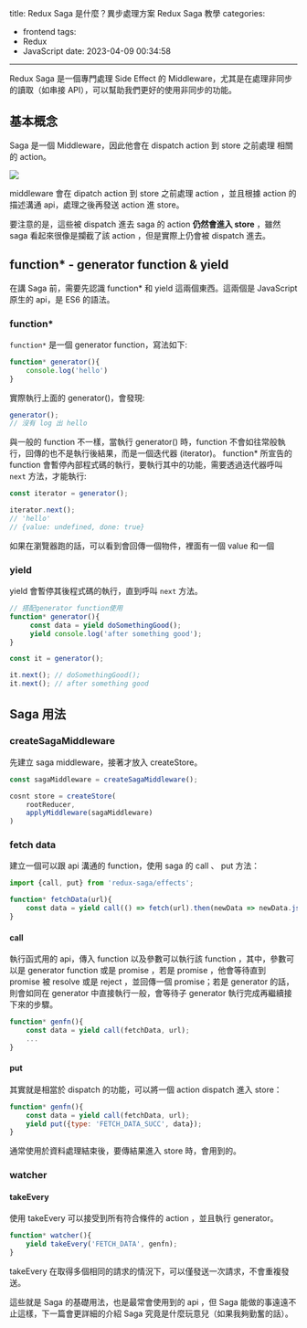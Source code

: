 title: Redux Saga 是什麼？異步處理方案 Redux Saga 教學
categories:
  - frontend
tags:
  - Redux
  - JavaScript
date: 2023-04-09 00:34:58
---

Redux Saga 是一個專門處理 Side Effect 的 Middleware，尤其是在處理非同步的讀取（如串接 API），可以幫助我們更好的使用非同步的功能。

## 基本概念
Saga 是一個 Middleware，因此他會在 dispatch action 到 store 之前處理 相關的 action。

![](https://i.imgur.com/OdEL7fs.gif)

middleware 會在 dipatch action 到 store 之前處理 action ，並且根據 action 的描述溝通 api，處理之後再發送 action 進 store。

要注意的是，這些被 dispatch 進去 saga 的 action **仍然會進入 store** ，雖然 saga 看起來很像是攔截了該 action ，但是實際上仍會被 dispatch 進去。

## function* - generator function & yield
在講 Saga 前，需要先認識 function* 和 yield 這兩個東西。這兩個是 JavaScript 原生的 api，是 ES6 的語法。

### function*
`function*` 是一個 generator function，寫法如下:
```javascript
function* generator(){
    console.log('hello')
}
```
實際執行上面的 generator()，會發現:
```javascript
generator();
// 沒有 log 出 hello
```
與一般的 function 不一樣，當執行 generator() 時，function 不會如往常般執行，回傳的也不是執行後結果，而是一個迭代器 (iterator)。
function* 所宣告的 function 會暫停內部程式碼的執行，要執行其中的功能，需要透過迭代器呼叫 `next` 方法，才能執行:
```javascript
const iterator = generator();

iterator.next();
// 'hello'
// {value: undefined, done: true}
```
如果在瀏覽器跑的話，可以看到會回傳一個物件，裡面有一個 value 和一個
### yield
yield 會暫停其後程式碼的執行，直到呼叫 `next` 方法。
```javascript
// 搭配generator function使用
function* generator(){
     const data = yield doSomethingGood();
     yield console.log('after something good');
}

const it = generator();

it.next(); // doSomethingGood();
it.next(); // after something good
```

## Saga 用法
### createSagaMiddleware
先建立 saga middleware，接著才放入 createStore。
```javascript
const sagaMiddleware = createSagaMiddleware();

cosnt store = createStore(
    rootReducer,
    applyMiddleware(sagaMiddleware)
)
```
### fetch data
建立一個可以跟 api 溝通的 function，使用 saga 的 call 、 put 方法：
```javascript
import {call, put} from 'redux-saga/effects';

function* fetchData(url){
    const data = yield call(() => fetch(url).then(newData => newData.json()));
}
```


#### call
執行函式用的 api，傳入 function 以及參數可以執行該 function ，其中，參數可以是 generator function 或是 promise ，若是 promise ，他會等待直到 promise 被 resolve 或是 reject ，並回傳一個 promise；若是 generator 的話，則會如同在 generator 中直接執行一般，會等待子 generator 執行完成再繼續接下來的步驟。
```javascript
function* genfn(){
    const data = yield call(fetchData, url);
    ...
}
```

#### put
其實就是相當於 dispatch 的功能，可以將一個 action dispatch 進入 store：
```javascript
function* genfn(){
    const data = yield call(fetchData, url);
    yield put({type: 'FETCH_DATA_SUCC', data});
}
```
通常使用於資料處理結束後，要傳結果進入 store 時，會用到的。

### watcher
#### takeEvery
使用 takeEvery 可以接受到所有符合條件的 action ，並且執行 generator。
```javascript
function* watcher(){
    yield takeEvery('FETCH_DATA', genfn);
}
```
takeEvery 在取得多個相同的請求的情況下，可以僅發送一次請求，不會重複發送。


這些就是 Saga 的基礎用法，也是最常會使用到的 api ，但 Saga 能做的事遠遠不止這樣，下一篇會更詳細的介紹 Saga 究竟是什麼玩意兒（如果我夠勤奮的話）。